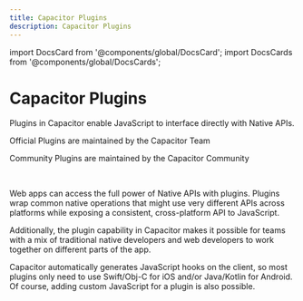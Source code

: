 ```yaml
---
title: Capacitor Plugins
description: Capacitor Plugins
---
```


import DocsCard from '@components/global/DocsCard';
import DocsCards from '@components/global/DocsCards';

# Capacitor Plugins

Plugins in Capacitor enable JavaScript to interface directly with Native APIs.

<DocsCards>
  <DocsCard 
    header="Official plugins" 
    img="/img/v6/docs/capacitor-card.png"
    href="/apis"
  >
    <p>
      Official Plugins are maintained by the Capacitor Team
    </p>
  </DocsCard>
  <DocsCard 
    header="Community plugins"
    img="/img/v6/docs/community-card.png"
    href="/plugins/community"
  >
    <p>
      Community Plugins are maintained by the Capacitor Community
    </p>
  </DocsCard>
</DocsCards>

<br/>

Web apps can access the full power of Native APIs with plugins. Plugins wrap common native operations that might use very different APIs across platforms while exposing a consistent, cross-platform API to JavaScript.

Additionally, the plugin capability in Capacitor makes it possible for teams with a mix of traditional native developers and web developers to work together on different parts of the app.

Capacitor automatically generates JavaScript hooks on the client, so most plugins only need to use Swift/Obj-C for iOS and/or Java/Kotlin for Android. Of course, adding custom JavaScript for a plugin is also possible.

